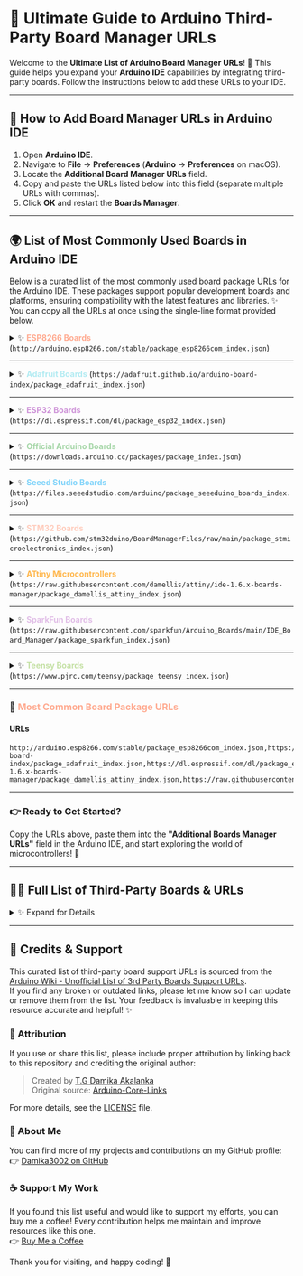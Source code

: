 # 🚀 Ultimate Guide to Arduino Third-Party Board Manager URLs

Welcome to the **Ultimate List of Arduino Board Manager URLs**! 🎉 This guide helps you expand your **Arduino IDE** capabilities by integrating third-party boards. Follow the instructions below to add these URLs to your IDE.

---

## 📌 How to Add Board Manager URLs in Arduino IDE

1. Open **Arduino IDE**.
2. Navigate to **File** → **Preferences** (**Arduino** → **Preferences** on macOS).
3. Locate the **Additional Board Manager URLs** field.
4. Copy and paste the URLs listed below into this field (separate multiple URLs with commas).
5. Click **OK** and restart the **Boards Manager**.

---
## 🌍 List of Most Commonly Used Boards in Arduino IDE

Below is a curated list of the most commonly used board package URLs for the Arduino IDE. These packages support popular development boards and platforms, ensuring compatibility with the latest features and libraries. ✨ You can copy all the URLs at once using the single-line format provided below.


<details>
<summary>✨ <b style="color: #FFAB91;">ESP8266 Boards</b> (<code>http://arduino.esp8266.com/stable/package_esp8266com_index.json</code>)</summary>

This package supports **ESP8266-based boards**, including:
- 🌟 NodeMCU (various versions)
- 🌟 Wemos D1 Mini
- 🌟 Generic ESP8266 modules
- 🌟 Other ESP8266-based boards

**Why Use It?**  
🔥 Perfect for WiFi-enabled projects like IoT devices, smart home automation, and web servers.  
[📚 Learn More](http://arduino.esp8266.com/)
</details>

---

<details>
<summary>✨ <b style="color: #B2EBF2;">Adafruit Boards</b> (<code>https://adafruit.github.io/arduino-board-index/package_adafruit_index.json</code>)</summary>

This package supports **Adafruit's range of boards**, including:
- 🌟 Adafruit Feather series (e.g., Feather M0, Feather M4)
- 🌟 Adafruit ItsyBitsy series (e.g., ItsyBitsy M0, ItsyBitsy M4)
- 🌟 Adafruit Metro series (e.g., Metro M0, Metro M4)
- 🌟 Adafruit Trinket M0
- 🌟 Adafruit QT Py

**Why Use It?**  
🔥 Ideal for compact, low-power projects with advanced features like USB and wireless connectivity.  
[📚 Learn More](https://www.adafruit.com/)
</details>

---

<details>
<summary>✨ <b style="color: #CE93D8;">ESP32 Boards</b> (<code>https://dl.espressif.com/dl/package_esp32_index.json</code>)</summary>

This package supports **ESP32-based boards**, including:
- 🌟 ESP32 DevKit series
- 🌟 TTGO boards (e.g., TTGO T-Display, TTGO LoRa)
- 🌟 Wemos Lolin32
- 🌟 Other ESP32-based boards

**Why Use It?**  
🔥 Great for high-performance IoT projects with dual-core processors, Bluetooth, and WiFi.  
[📚 Learn More](https://www.espressif.com/)
</details>

---

<details>
<summary>✨ <b style="color: #A5D6A7;">Official Arduino Boards</b> (<code>https://downloads.arduino.cc/packages/package_index.json</code>)</summary>

This package supports **official Arduino boards**, including:
- 🌟 Arduino Uno
- 🌟 Arduino Mega 2560
- 🌟 Arduino Nano
- 🌟 Arduino Leonardo
- 🌟 Arduino Due
- 🌟 Arduino MKR series (e.g., MKR WiFi 1010, MKR Zero)

**Why Use It?**  
🔥 The default package for all official Arduino boards. Essential for beginners and classic Arduino projects.  
[📚 Learn More](https://www.arduino.cc/)
</details>

---

<details>
<summary>✨ <b style="color: #81D4FA;">Seeed Studio Boards</b> (<code>https://files.seeedstudio.com/arduino/package_seeeduino_boards_index.json</code>)</summary>

This package supports **Seeed Studio's range of boards**, including:
- 🌟 Seeeduino XIAO (SAMD21-based)
- 🌟 Seeeduino V4.2 (ATmega328P)
- 🌟 Seeeduino Mega (ATmega2560)
- 🌟 Wio Terminal (SAMD51-based with LCD and wireless connectivity)

**Why Use It?**  
🔥 Perfect for compact, modular projects with Grove ecosystem compatibility.  
[📚 Learn More](https://www.seeedstudio.com/)
</details>

---

<details>
<summary>✨ <b style="color: #FFCCBC;">STM32 Boards</b> (<code>https://github.com/stm32duino/BoardManagerFiles/raw/main/package_stmicroelectronics_index.json</code>)</summary>

This package supports **STM32-based boards**, including:
- 🌟 STM32 Nucleo boards (e.g., Nucleo F103RB, Nucleo F401RE)
- 🌟 STM32 Discovery boards (e.g., STM32F3Discovery, STM32F4Discovery)
- 🌟 Generic STM32 boards (e.g., Blue Pill, Black Pill)
- 🌟 Maple Mini clones

**Why Use It?**  
🔥 Ideal for high-performance applications with ARM Cortex-M cores.  
[📚 Learn More](https://github.com/stm32duino)
</details>

---

<details>
<summary>✨ <b style="color: #FFB74D;">ATtiny Microcontrollers</b> (<code>https://raw.githubusercontent.com/damellis/attiny/ide-1.6.x-boards-manager/package_damellis_attiny_index.json</code>)</summary>

This package supports **ATtiny microcontrollers**, including:
- 🌟 ATtiny85
- 🌟 ATtiny84
- 🌟 ATtiny45
- 🌟 ATtiny44

**Why Use It?**  
🔥 Perfect for small-footprint, low-power projects like wearables and simple sensors.  
[📚 Learn More](https://github.com/damellis/attiny)
</details>

---

<details>
<summary>✨ <b style="color: #E1BEE7;">SparkFun Boards</b> (<code>https://raw.githubusercontent.com/sparkfun/Arduino_Boards/main/IDE_Board_Manager/package_sparkfun_index.json</code>)</summary>

This package supports **SparkFun's range of boards**, including:
- 🌟 SparkFun RedBoard series
- 🌟 SparkFun Pro Micro
- 🌟 SparkFun Qwiic-enabled boards

**Why Use It?**  
🔥 Great for modular projects with SparkFun's Qwiic ecosystem for plug-and-play sensors and modules.  
[📚 Learn More](https://www.sparkfun.com/)
</details>

---

<details>
<summary>✨ <b style="color: #C5E1A5;">Teensy Boards</b> (<code>https://www.pjrc.com/teensy/package_teensy_index.json</code>)</summary>

This package supports **Teensy boards**, including:
- 🌟 Teensy LC
- 🌟 Teensy 3.x series (e.g., Teensy 3.2, Teensy 3.6)
- 🌟 Teensy 4.x series (e.g., Teensy 4.0, Teensy 4.1)

**Why Use It?**  
🔥 Ideal for high-performance projects requiring USB, CAN bus, and advanced peripherals.  
[📚 Learn More](https://www.pjrc.com/teensy/)
</details>

---

### 🌟 <span style="color: #FFAB91;">Most Common Board Package URLs</span>

#### **URLs**
```
http://arduino.esp8266.com/stable/package_esp8266com_index.json,https://adafruit.github.io/arduino-board-index/package_adafruit_index.json,https://dl.espressif.com/dl/package_esp32_index.json,https://downloads.arduino.cc/packages/package_index.json,https://files.seeedstudio.com/arduino/package_seeeduino_boards_index.json,https://github.com/stm32duino/BoardManagerFiles/raw/main/package_stmicroelectronics_index.json,https://raw.githubusercontent.com/damellis/attiny/ide-1.6.x-boards-manager/package_damellis_attiny_index.json,https://raw.githubusercontent.com/sparkfun/Arduino_Boards/main/IDE_Board_Manager/package_sparkfun_index.json,https://www.pjrc.com/teensy/package_teensy_index.json
```

---

### 👉 Ready to Get Started?

Copy the URLs above, paste them into the **"Additional Boards Manager URLs"** field in the Arduino IDE, and start exploring the world of microcontrollers! 🌟

---

## 🐱‍👤 Full List of Third-Party Boards & URLs
<details>
<summary>✨ Expand for Details</summary>

Below are links to JSON files that enable support for various third-party boards. ✨ Each board is described in detail to help you understand its purpose and features.

---


### 🎨 <span style="color: #FF6F61;">Adafruit Boards</span>
<details>
<summary>✨ Expand for Details</summary>

- **URL:** [`https://adafruit.github.io/arduino-board-index/package_adafruit_index.json`](https://adafruit.github.io/arduino-board-index/package_adafruit_index.json)
- **Description:** Adafruit provides a wide range of custom boards, including **Feather M0**, **Trinket**, **Gemma**, and more. These boards are perfect for wearable electronics, IoT projects, and beginner-friendly experimentation. Includes USB MIDI support for Leonardo and Micro boards via [TeeOnArdu](https://github.com/adafruit/TeeOnArdu).
</details>

---

### 🚀 <span style="color: #6FA8DC;">Adelino</span>
<details>
<summary>✨ Expand for Details</summary>

- **URL:** [`http://adelino.cc/package_adelino_index.json`](http://adelino.cc/package_adelino_index.json)
- **Description:** Adelino is a dual-microcontroller development board based on **ATmega32U4** and **ESP8266** (using the ESP-12F WiFi module). It combines the power of Arduino Leonardo and Arduino Yún, making it ideal for advanced IoT and automation projects.
</details>

---

### 🏭 <span style="color: #B4A7D6;">ADLINK OT2IT</span>
<details>
<summary>✨ Expand for Details</summary>

- **URL:** [`https://raw.githubusercontent.com/ADLINK/OT2IT/main/package_adlink_ot2it.json`](https://raw.githubusercontent.com/ADLINK/OT2IT/main/package_adlink_ot2it.json)
- **Description:** ADLINK's **OT2IT Board** is a high-performance microcontroller designed for industrial automation, automotive, and general-purpose applications. It features a 32-bit ARM® Cortex®-M4 processor running at 120 MHz, 256 KB of SRAM, and up to 1 MB Dual Panel Flash with ECC. Connectivity options include a 10/100 Ethernet MAC and 2 CAN-FD ports.
</details>

---

### 🛩 <span style="color: #93C47D;">AirMCU</span>
<details>
<summary>✨ Expand for Details</summary>

- **URL:** 
  - Global: [`https://github.com/Air-duino/Arduino-pack-json-ci/releases/download/Nightly/package_air_index.json`](https://github.com/Air-duino/Arduino-pack-json-ci/releases/download/Nightly/package_air_index.json)
  - China: [`https://arduino.luatos.com/package_air_cn_index.json`](https://arduino.luatos.com/package_air_cn_index.json) *(For users in China to avoid network issues)*
- **Description:** AirMCU is an Arduino-compatible development platform for **AirM2M's ARM-Cortex architecture microprocessors**. It supports boards like **Air001** and **Air32F103**, which are widely used in automation and embedded systems.
</details>

---

### 🔬 <span style="color: #E06666;">Akafugu Boards</span>
<details>
<summary>✨ Expand for Details</summary>

- **URL:** [`https://raw.githubusercontent.com/akafugu/akafugu_core/master/package_akafugu_index.json`](https://raw.githubusercontent.com/akafugu/akafugu_core/master/package_akafugu_index.json)
- **Description:** Akafugu offers unique boards like the **Akafugu Breadboard Adapter** (available in 8MHz and 16MHz versions), **Akafuino L**, and the **Akafugu Nixie Clock**. These boards are designed for hobbyists and enthusiasts who love experimenting with vintage electronics and signal generation.
</details>

---

### ⚙️ <span style="color: #A4C2F4;">Alorium Technology</span>
<details>
<summary>✨ Expand for Details</summary>

- **URL:** [`https://raw.githubusercontent.com/AloriumTechnology/Arduino_Boards/master/package_aloriumtech_index.json`](https://raw.githubusercontent.com/AloriumTechnology/Arduino_Boards/master/package_aloriumtech_index.json)
- **Description:** Alorium Technology specializes in **FPGA-accelerated AVR-compatible boards** like the **XLR8**. These boards are ideal for high-performance computing tasks while maintaining compatibility with the Arduino ecosystem.
</details>

---

### 🌟 <span style="color: #F6B26B;">AmbaSat-1 Satellite</span>
<details>
<summary>✨ Expand for Details</summary>

- **URL:** [`https://ambasat.com/boards/package_ambasat-1.com_index.json`](https://ambasat.com/boards/package_ambasat-1.com_index.json)
- **Description:** AmbaSat-1 is a **Low Earth Orbit Space Satellite Development Kit**. It allows developers to create and test satellite systems on the ground before deploying them into space. Perfect for aerospace enthusiasts and researchers.
</details>

---

### 🎮 <span style="color: #6AA84F;">Arduboy</span>
<details>
<summary>✨ Expand for Details</summary>

- **URL:** [`https://arduboy.github.io/board-support/package_arduboy_index.json`](https://arduboy.github.io/board-support/package_arduboy_index.json)
- **Description:** Arduboy is a miniature game system and developer kit that combines the simplicity of Arduino with the fun of retro gaming. It’s a great platform for learning programming and game development.
</details>

---

### 📡 <span style="color: #FFD966;">Arducam Boards</span>
<details>
<summary>✨ Expand for Details</summary>

- **URL:** 
  - ESP8266 UNO: [`http://www.arducam.com/downloads/ESP8266_UNO/package_ArduCAM_index.json`](http://www.arducam.com/downloads/ESP8266_UNO/package_ArduCAM_index.json)
  - ESP32S UNO: [`http://www.arducam.com/downloads/ESP32_UNO/package_ArduCAM_ESP32S_UNO_index.json`](http://www.arducam.com/downloads/ESP32_UNO/package_ArduCAM_ESP32S_UNO_index.json)
- **Description:** Arducam offers specialized boards like the **Arducam ESP8266 UNO** and **Arducam ESP32S UNO**, which are designed for IoT and camera-based applications. These boards integrate seamlessly with Arducam’s camera modules.
</details>

---

### 🔄 <span style="color: #3D85C6;">Ariadne Bootloader</span>
<details>
<summary>✨ Expand for Details</summary>

- **URL:** [`https://per1234.github.io/Ariadne-Bootloader/package_codebendercc_ariadne-bootloader_index.json`](https://per1234.github.io/Ariadne-Bootloader/package_codebendercc_ariadne-bootloader_index.json)
- **Description:** The Ariadne Bootloader provides bootloader support for **Arduino Ethernet**, **Ethernet Shield**, and **W5100** modules. It’s a lightweight solution for enabling network connectivity on older Arduino boards.
</details>

---

### 🏗️ <span style="color: #D5A6BD;">Arrow SmartEverything Boards</span>
<details>
<summary>✨ Expand for Details</summary>

- **URL:** [`https://raw.githubusercontent.com/ioteamit/smarteverything-core/master/package_arrow_index.json`](https://raw.githubusercontent.com/ioteamit/smarteverything-core/master/package_arrow_index.json)
- **Description:** Arrow’s **SmartEverything** series includes boards like **SmartEverything Fox**, **Lion**, **Dragonfly**, and **Tiger**. These boards are designed for IoT applications and come with built-in sensors and connectivity options.
</details>

---

### 🧪 <span style="color: #E6B8AF;">ATFlash Boards</span>
<details>
<summary>✨ Expand for Details</summary>

- **URL:** [`https://mesom.de/atflash/package_atflash_index.json`](https://mesom.de/atflash/package_atflash_index.json)
- **Description:** ATFlash enables standalone programming of **ATtiny84A**, **ATtiny85**, and **ATmega328P** microcontrollers directly on a breadboard. It uses an integrated Tiny Safe Boot (TSB) bootloader or ISP programming. More information is available on the [ATFlash website](https://mesom.de/atflash/index_english.html).
</details>

---

### 🔧 <span style="color: #45818E;">ATmega & ATtiny Cores</span>
<details>
<summary>✨ Expand for Details</summary>

- **URL:** [`http://www.leonardomiliani.com/repository/package_leonardomiliani.com_index.json`](http://www.leonardomiliani.com/repository/package_leonardomiliani.com_index.json)
- **Description:** This package provides core support for **ATmega644/644P**, **ATmega1284P**, **ATmega168P/328P**, **ATtiny24/44/84**, and other ATtiny variants. It’s perfect for standalone MCU projects and includes I2C and SoftSerial libraries.
</details>

---

### 🌟 <span style="color: #F1C232;">ATmegaxxM1-C1</span>
<details>
<summary>✨ Expand for Details</summary>

- **URL:** [`https://thomasonw.github.io/ATmegaxxM1-C1/package_thomasonw_ATmegaxxM1-C1_index.json`](https://thomasonw.github.io/ATmegaxxM1-C1/package_thomasonw_ATmegaxxM1-C1_index.json)
- **Description:** This package supports **ATmega32M1** and **ATmega64M1** microcontrollers, which are commonly used in automotive and industrial applications. Future updates will include additional ATmega variants.
</details>

---

### 🔬 <span style="color: #6FA8DC;">ATtiny Boards</span>
<details>
<summary>✨ Expand for Details</summary>

- **URL:** [`https://raw.githubusercontent.com/damellis/attiny/ide-1.6.x-boards-manager/package_damellis_attiny_index.json`](https://raw.githubusercontent.com/damellis/attiny/ide-1.6.x-boards-manager/package_damellis_attiny_index.json)
- **Description:** This package provides support for **ATtiny45**, **ATtiny85**, **ATtiny44**, and **ATtiny84** microcontrollers. These tiny chips are perfect for small-scale projects where space and power consumption are critical.
</details>

---

### 🔧 <span style="color: #FFB74D;">ATtinyCore</span>
<details>
<summary>✨ Expand for Details</summary>

- **URL:** [`http://drazzy.com/package_drazzy.com_index.json`](http://drazzy.com/package_drazzy.com_index.json)
- **Description:** ATtinyCore provides support for a wide range of ATtiny microcontrollers, including **ATtiny25/45/85**, **ATtiny24/44/84**, **ATtiny261/461/861**, **ATtiny87/167**, **ATtiny48/88**, **ATtiny2313/4313**, **ATtiny441/841**, **ATtiny1634**, and **ATtiny828**. It includes optiboot support for certain models like **ATtiny841**, **ATtiny1634**, and **ATtiny828**.
</details>

---

### 🏗️ <span style="color: #AED581;">AutomationDirect.com</span>
<details>
<summary>✨ Expand for Details</summary>

- **URL:** [`https://raw.githubusercontent.com/facts-engineering/facts-engineering.github.io/master/package_productivity-P1AM-boardmanagermodule_index.json`](https://raw.githubusercontent.com/facts-engineering/facts-engineering.github.io/master/package_productivity-P1AM-boardmanagermodule_index.json)
- **Description:** The **P1AM-100** is an automation platform compatible with **Productivity1000 Series I/O modules**, **P1AM Series shields**, and **Arduino MKR format shields**. It’s designed for industrial automation applications. Learn more at [P1AM-100](https://facts-engineering.github.io/).
</details>

---

### 🌟 <span style="color: #FF8A65;">avdweb</span>
<details>
<summary>✨ Expand for Details</summary>

- **URL:** [`https://raw.githubusercontent.com/avandalen/SAM15x15/master/package_avdweb_nl_index.json`](https://raw.githubusercontent.com/avandalen/SAM15x15/master/package_avdweb_nl_index.json)
- **Description:** The **SAM 15x15** is an Arduino Zero-compatible board based on the SAMD21 microcontroller. It’s a compact and versatile development platform. More details can be found on the [avdweb website](http://www.avdweb.nl/arduino/samd21/sam-15x15.html).
</details>

---

### ⚡ <span style="color: #4DB6AC;">avr_boot</span>
<details>
<summary>✨ Expand for Details</summary>

- **URL:** [`https://zevero.github.io/avr_boot/package_zevero_avr_boot_index.json`](https://zevero.github.io/avr_boot/package_zevero_avr_boot_index.json)
- **Description:** **avr_boot** is an SD card bootloader for **ATmega processors**. It supports a wide range of microcontrollers and boards:
  - [List of supported microcontrollers](https://github.com/zevero/avr_boot/tree/gh-pages#supported-microcontrollers)
  - [List of supported boards](https://github.com/zevero/avr_boot/tree/gh-pages#supported-boards)
</details>

---

### 🌈 <span style="color: #BA68C8;">Axiometa</span>
<details>
<summary>✨ Expand for Details</summary>

- **URL:** [`https://raw.githubusercontent.com/axiometa/axiometa_boards_firmware/refs/heads/main/package_axiometa_index.json`](https://raw.githubusercontent.com/axiometa/axiometa_boards_firmware/refs/heads/main/package_axiometa_index.json)
- **Description:** Axiometa provides support for their **Core 1** and **Core WiFi** boards. These boards are designed for IoT and embedded systems development.
</details>

---

### ☁️ <span style="color: #90CAF9;">Azure IoT Hub (MXChip)</span>
<details>
<summary>✨ Expand for Details</summary>

- **URL:** [`https://raw.githubusercontent.com/VSChina/azureiotdevkit_tools/master/package_azureboard_index.json`](https://raw.githubusercontent.com/VSChina/azureiotdevkit_tools/master/package_azureboard_index.json)
- **Description:** The **AZ3166 v1.0** is part of the **Azure IoT Hub** ecosystem, developed by Microsoft. It’s a powerful IoT development kit for building cloud-connected projects. Learn more at [Azure IoT Developer Kit](https://microsoft.github.io/azure-iot-developer-kit/).
</details>

---

### 🛠️ <span style="color: #EF9A9A;">Barebones ATmega Chips (No Bootloader)</span>
<details>
<summary>✨ Expand for Details</summary>

- **URL:** [`https://raw.githubusercontent.com/carlosefr/atmega/master/package_carlosefr_atmega_index.json`](https://raw.githubusercontent.com/carlosefr/atmega/master/package_carlosefr_atmega_index.json)
- **Description:** This package supports barebones **ATmega8**, **ATmega168**, **ATmega168P**, **ATmega328**, and **ATmega328P** chips. It’s ideal for minimal setups with internal or external clocks.
</details>

---

### 🌐 <span style="color: #81C784;">Bouffalo Lab (Official)</span>
<details>
<summary>✨ Expand for Details</summary>

- **URL:** [`https://github.com/bouffalolab/arduino-bouffalo/releases/latest/download/package_bouffalolab_index.json`](https://github.com/bouffalolab/arduino-bouffalo/releases/latest/download/package_bouffalolab_index.json)
- **Description:** Bouffalo Lab provides official support for their **BL616** and **BL618** chips. Variants include:
  - **Ai Thinker Ai-Voice Ai-M61-32S & Ai-M62-32S**: [GitHub - Ai Thinker](https://github.com/Ai-Thinker-Open)
  - **Sipeed M0sDock (BL616)** & **M0pDock (BL618)**: [GitHub - Sipeed](https://github.com/orgs/sipeed/repositories)
</details>

---

### 🍞 <span style="color: #FFD54F;">Breadboard Arduino</span>
<details>
<summary>✨ Expand for Details</summary>

- **URL:** [`https://raw.githubusercontent.com/oshlab/Breadboard-Arduino/master/avr/boardsmanager/package_oshlab_breadboard_index.json`](https://raw.githubusercontent.com/oshlab/Breadboard-Arduino/master/avr/boardsmanager/package_oshlab_breadboard_index.json)
- **Description:** The **Breadboard Arduino** project allows you to program **ATmega328P** chips running at 8 MHz using the internal oscillator. Perfect for minimalist setups. Learn more at [GitHub - Breadboard-Arduino](https://github.com/oshlab/Breadboard-Arduino).
</details>

---

### 🎛️ <span style="color: #9575CD;">Cadx Board for AVR</span>
<details>
<summary>✨ Expand for Details</summary>

- **URL:** [`https://novation.ai/robotics-diy/Cadxcore.json`](https://novation.ai/robotics-diy/Cadxcore.json)
- **Description:** Cadx Board is designed for robotics and DIY projects. It supports the **NovationBrain** and **ATmega8A** microcontrollers.
</details>

---

### 🌟 <span style="color: #F06292;">Canique</span>
<details>
<summary>✨ Expand for Details</summary>

- **URL:** [`https://resources.canique.com/ide/package_canique_index.json`](https://resources.canique.com/ide/package_canique_index.json)
- **Description:** Canique provides support for the **MK1** board, a versatile development platform for IoT and automation projects. Learn more at [Canique MK1](https://www.canique.com/mk1).
</details>

---

### 🏗️ <span style="color: #4FC3F7;">chip45</span>
<details>
<summary>✨ Expand for Details</summary>

- **URL:** [`https://raw.githubusercontent.com/beegee-tokyo/Crumbuino-Chip45/main/package_crumbuino_index.json`](https://raw.githubusercontent.com/beegee-tokyo/Crumbuino-Chip45/main/package_crumbuino_index.json)
- **Description:** chip45 offers Crumbuino modules, including:
  - **Crumbuino-Nano (ATmega328P)**: [Product Page](https://www.chip45.com/arduino-nano-module.html)
  - **Crumbuino-NMega (ATmega2560)**: [Product Page](https://www.chip45.com/arduino-mega-module.html)
</details>

---

### 🧩 <span style="color: #E57373;">chipKIT</span>
<details>
<summary>✨ Expand for Details</summary>

- **URL:** [`https://github.com/chipKIT32/chipKIT-core/raw/master/package_chipkit_index.json`](https://github.com/chipKIT32/chipKIT-core/raw/master/package_chipkit_index.json)
- **Description:** chipKIT provides support for **Microchip PIC32-based boards**, including **UNO32**, **MAX32**, **uC32**, **Fubarino SD**, **Fubarino Mini**, **WF32**, **WiFire**, and more. Visit the main site at [chipKIT.net](http://chipkit.net/) or join the forums at [chipKIT Forum](http://chipkit.net/forum).
</details>

---

### 🔄 <span style="color: #64B5F6;">ClearCore</span>
<details>
<summary>✨ Expand for Details</summary>

- **URL:** [`https://www.teknic.com/files/downloads/package_clearcore_index.json`](https://www.teknic.com/files/downloads/package_clearcore_index.json)
- **Description:** **Teknic ClearCore** is a specialized motion and I/O controller that can control up to 4 axes of point-to-point motion (servos and stepper drives) with 13 points of mixed analog and digital industrial 24V I/O. It’s C++ programmable with an Arduino wrapper. Learn more at:
  - [More Info](https://www.teknic.com/products/io-motion-controller/)
  - [Documentation](https://teknic-inc.github.io/ClearCore-library/)
</details>

---

### ⚡ <span style="color: #FF80AB;">clkdiv8</span>
<details>
<summary>✨ Expand for Details</summary>

- **URL:** [`http://clkdiv8.com/download/package_clkdiv8_index.json`](http://clkdiv8.com/download/package_clkdiv8_index.json)
- **Description:** clkdiv8 provides support for the **Sparrow V4 Board**, a compact and versatile development platform. Learn more at [clkdiv8 Wiki](https://clkdiv8.com/wiki/doku.php).
</details>

---

### 🌟 <span style="color: #FFAB40;">Cosa</span>
<details>
<summary>✨ Expand for Details</summary>

- **URL:** [`https://raw.githubusercontent.com/mikaelpatel/Cosa/master/package_cosa_index.json`](https://raw.githubusercontent.com/mikaelpatel/Cosa/master/package_cosa_index.json)
- **Description:** Cosa is a highly portable and object-oriented platform for Arduino-like development. It supports a wide range of boards, including:
  - AdaFruit ATmega32U4
  - Anarduino MiniWireless
  - Arduino Diecimila
  - Arduino Duemilanove
  - Arduino Leonardo
  - Arduino Mega 1280
  - Arduino Mega 2560
  - Arduino Micro
  - Arduino Nano
  - Arduino Pro Micro
  - Arduino Pro Mini
  - Arduino Uno
  - Breadboards: ATtinyX4, ATtinyX5, ATtinyX61, ATmega328, ATmega1284
  - ITEAD Studio IBoard
  - LilyPad Arduino
  - LilyPad Arduino USB
  - Moteino
  - Moteino Mega
  - Pinoccio Scout
  - Microduino-Core
  - Microduino-Core32u4
  - Microduino-Core+
  - PJRC Teensy 2.0
  - PJRC Teensy++ 2.0
  - Wicked Device WildFire V3

</details>

---

### 🌟 <span style="color: #CE93D8;">Cytron Technologies</span>
<details>
<summary>✨ Expand for Details</summary>

- **URL:** [`https://raw.githubusercontent.com/CytronTechnologies/Cytron-Arduino-URL/master/package_cytron_index.json`](https://raw.githubusercontent.com/CytronTechnologies/Cytron-Arduino-URL/master/package_cytron_index.json)
- **Description:** Cytron Technologies provides support for their **Cuteduino** and **CT UNO** boards, which are Arduino-compatible platforms designed for educational and hobbyist projects.
</details>

---


### 🤖 <span style="color: #FFCC80;">DFRobot</span>
<details>
<summary>✨ Expand for Details</summary>

- **URL:** [`https://raw.githubusercontent.com/DFRobot/DFRobotDuinoBoard/master/package_dfrobot_index.json`](https://raw.githubusercontent.com/DFRobot/DFRobotDuinoBoard/master/package_dfrobot_index.json)
- **Description:** DFRobot offers a range of boards, including:
  - **Bluno M0 MainBoard (NUC123LD4AN0)**: Based on NUC123LD4AN0/P/PA/A.
  - **DFRduino M0 MainBoard (NUC123LD4AN0)**: Another variant of the Bluno M0.
  - **Bluno M3 MainBoard (STM32)**: A powerful STM32-based board.
</details>

---

### 🌐 <span style="color: #A5D6A7;">DFRobot IoT</span>
<details>
<summary>✨ Expand for Details</summary>

- **URL:** [`https://raw.githubusercontent.com/DFRobot/DFRobotDuinoBoard/master/package_dfrobot_iot_mainboard.json`](https://raw.githubusercontent.com/DFRobot/DFRobotDuinoBoard/master/package_dfrobot_iot_mainboard.json)
- **Description:** DFRobot provides an IoT mainboard based on the **ESP8266** chip. Ideal for IoT projects requiring WiFi connectivity.
</details>

---

### 🔥 <span style="color: #EF9A9A;">DFRobot ESP32 IoT</span>
<details>
<summary>✨ Expand for Details</summary>

- **URL:** [`https://git.oschina.net/dfrobot/FireBeetle-ESP32/raw/master/package_esp32_index.json`](https://git.oschina.net/dfrobot/FireBeetle-ESP32/raw/master/package_esp32_index.json)
- **Description:** The **FireBeetle ESP32** is a versatile IoT mainboard (SKU: DFR0478) designed for IoT applications. It supports a wide range of peripherals and is compatible with Arduino IDE.
</details>

---

### ⚡ <span style="color: #FFAB91;">DFRobot ESP32 v0.2+</span>
<details>
<summary>✨ Expand for Details</summary>

- **URL:** [`https://gist.githubusercontent.com/lion2486/15b73228438756521e33d5c13cd777b6/raw/a65719862523455e3bb820e52731b9c72b8e864a/DFRobot_index.json`](https://gist.githubusercontent.com/lion2486/15b73228438756521e33d5c13cd777b6/raw/a65719862523455e3bb820e52731b9c72b8e864a/DFRobot_index.json)
- **Description:** Updated package for **DFRobot ESP32 boards**, compatible with newer versions of the Arduino IDE.
</details>

---

### 💻 <span style="color: #B39DDB;">Digistump (Official)</span>
<details>
<summary>✨ Expand for Details</summary>

- **URL:** [`http://digistump.com/package_digistump_index.json`](http://digistump.com/package_digistump_index.json)
- **Description:** Digistump offers a variety of small, low-cost development boards, including:
  - **Digispark (16.5 MHz)**: Tiny USB-enabled ATtiny85-based board.
  - **Digispark Pro (16 MHz)**: Enhanced version of Digispark with more I/O pins.
  - **Digistump DigiX**: A powerful ARM Cortex-M3-based board.
  - **Note:** Includes driver installer for Windows users.

</details>

---

### 🔧 <span style="color: #CE93D8;">Digistump Maintained</span>
<details>
<summary>✨ Expand for Details</summary>

- **URL:** [`https://raw.githubusercontent.com/ArminJo/DigistumpArduino/master/package_digistump_index.json`](https://raw.githubusercontent.com/ArminJo/DigistumpArduino/master/package_digistump_index.json)
- **Description:** Community-maintained package for **Digispark** boards, including:
  - **Digispark (all frequencies)**: Support for multiple clock speeds.
  - **MH-ET LIVE Tiny88 (16 MHz ATTinyCore)**: Compact and efficient ATtiny88-based board.
</details>

---

### 🎓 <span style="color: #80CBC4;">Dwengo</span>
<details>
<summary>✨ Expand for Details</summary>

- **URL:** [`http://www.dwengo.org/sites/default/files/package_dwengo.org_dwenguino_index.json`](http://www.dwengo.org/sites/default/files/package_dwengo.org_dwenguino_index.json)
- **Description:** Dwengo provides the **Dwenguino**, a beginner-friendly educational board. Learn more at [Dwenguino Tutorials](http://www.dwengo.org/tutorials/dwenguino/dwenguino-board).
</details>

---

### 🛠️ <span style="color: #FFB74D;">EBot Arduino Core</span>
<details>
<summary>✨ Expand for Details</summary>

- **URL:** [`https://raw.githubusercontent.com/sanu-krishnan/ebot-arduino-core/master/package_ebots.cc_index.json`](https://raw.githubusercontent.com/sanu-krishnan/ebot-arduino-core/master/package_ebots.cc_index.json)
- **Description:** EBot Arduino Core is based on the **ATmega1284P** microcontroller. It’s designed for custom robotics and embedded systems.
</details>

---

### 🌟 <span style="color: #B2EBF2;">Electronica Elemon</span>
<details>
<summary>✨ Expand for Details</summary>

- **URL:** [`https://raw.githubusercontent.com/MauricioJancic/Elemon/master/package_Elemon_index.json`](https://raw.githubusercontent.com/MauricioJancic/Elemon/master/package_Elemon_index.json)
- **Description:** Electronica Elemon offers the **EESA-IOT 5.0 v1.0**, a robust IoT development board. More details can be found at [Elemon Website](http://www.elemon.com.ar/NovedadesDet.aspx?Id=56).
</details>

---

### 🏭 <span style="color: #FF8A80;">Elektor</span>
<details>
<summary>✨ Expand for Details</summary>

- **URLs:**
  - **Elektor Uno R4**: [`https://github.com/ElektorLabs/Arduino/releases/download/v1.0.1/package_elektor_uno_r4_1_8_x_index.json`](https://github.com/ElektorLabs/Arduino/releases/download/v1.0.1/package_elektor_uno_r4_1_8_x_index.json)
    - Based on **ATmega328PB**, this board is ideal for advanced Arduino projects. Learn more at [Elektor Uno R4 Project Page](https://www.elektormagazine.com/labs/elektorino-uno-r4-150790).
  - **Platino Universal AVR Board**: Supports 28-pin and 40-pin devices. [Project Page](https://www.elektormagazine.com/labs/platino-versatile-board-for-avr-microcontrollers-100892-150555).
  - **AVR Playground**: A dev board with many peripherals and a mikroe Click slot. [Project Page](https://www.elektormagazine.com/labs/avr-playground-129009-2).
  - **eRIC Nitro**: Features an on-board LPRS radio module. [Project Page](https://www.elektormagazine.com/labs/eric-nitro-150308).
  - **Main Package URL**: [`https://github.com/ElektorLabs/Arduino/releases/download/v1.0.1/package_elektor_index.json`](https://github.com/ElektorLabs/Arduino/releases/download/v1.0.1/package_elektor_index.json)

</details>

---

### ⚙️ <span style="color: #9FA8DA;">Engimusing</span>
<details>
<summary>✨ Expand for Details</summary>

- **URL:** [`https://engimusing.github.io/arduinoIDE/package_engimusing_modules_index.json`](https://engimusing.github.io/arduinoIDE/package_engimusing_modules_index.json)
- **Description:** Engimusing offers a variety of small boards centered around **Silicon Labs Gecko microprocessors**, including:
  - EFM32G232
  - EFM32TG110
  - EFM32TG222
  - EFM32WG840
  - EFM32ZG108
  - EFM32ZG222
  - EFM32ZGUSB
</details>

---

### 📶 <span style="color: #81D4FA;">ESP8266 Community</span>
<details>
<summary>✨ Expand for Details</summary>

- **URL:** [`https://arduino.esp8266.com/stable/package_esp8266com_index.json`](https://arduino.esp8266.com/stable/package_esp8266com_index.json)
- **Description:** Official ESP8266 community package supporting a wide range of boards, including:
  - Generic ESP8266 modules
  - Olimex MOD-WIFI-ESP8266
  - NodeMCU 0.9 (ESP-12)
  - NodeMCU 1.0 (ESP-12E)
  - Adafruit HUZZAH ESP8266 (ESP-12)
  - SparkFun Thing
  - SweetPea ESP-210
  - WeMos D1
  - WeMos D1 mini
</details>

---

### 🚀 <span style="color: #FFCCBC;">Espressif ESP32</span>
<details>
<summary>✨ Expand for Details</summary>

- **URL:** [`https://espressif.github.io/arduino-esp32/package_esp32_index.json`](https://espressif.github.io/arduino-esp32/package_esp32_index.json)
- **Description:** Espressif provides official support for **ESP32** boards, including variants like **ESP32-S2**, **ESP32-S3**, and **ESP32-C3**. Visit the [Espressif Arduino Wiki](https://docs.espressif.com/projects/arduino-esp32/en/latest/getting_started.html) for more information.
</details>

---

### 🔬 <span style="color: #C5E1A5;">Explore-M3</span>
<details>
<summary>✨ Expand for Details</summary>

- **URL:** [`https://raw.githubusercontent.com/ExploreEmbedded/Explore-M3/master/package_ExploreM3_index.json`](https://raw.githubusercontent.com/ExploreEmbedded/Explore-M3/master/package_ExploreM3_index.json)
- **Description:** Explore-M3 is an **NXP LPC1768-based** board designed for embedded systems development. Learn more at [GitHub - Explore-M3](https://github.com/ExploreEmbedded/Explore-M3/).
</details>

---

### 🌟 <span style="color: #F48FB1;">FemtoCow</span>
<details>
<summary>✨ Expand for Details</summary>

- **URL:** [`https://raw.githubusercontent.com/FemtoCow/ATTinyCore/master/Downloads/package_femtocow_attiny_index.json`](https://raw.githubusercontent.com/FemtoCow/ATTinyCore/master/Downloads/package_femtocow_attiny_index.json)
- **Description:** FemtoCow provides support for **ATtiny** microcontrollers, including:
  - ATtiny84
  - ATtiny85
  - ATtiny861
  - ATtiny167
  - ATtiny2313
  - ATtiny88
</details>

---

### 🧩 <span style="color: #BDBDBD;">FPGArduino</span>
<details>
<summary>✨ Expand for Details</summary>

- **URL:** [`http://www.nxlab.fer.hr/fpgarduino/package_f32c_core_index.json`](http://www.nxlab.fer.hr/fpgarduino/package_f32c_core_index.json)
- **Description:** FPGArduino supports FPGA-based boards, including:
  - ULX3S (Lattice ECP5 12F/25F/45F/85F)
  - FleaFPGA-Uno (Lattice MachXO2-7000HC)
  - Spartan-3 Starter Kits
  - Terasic DE0-Nano
  - Altera TB276 Board
  - Basys-3
  - Digilent ZYBO
  - Xilinx Numato Mimas V2 Spartan-6

</details>

---


### 🎯 <span style="color: #FFAB91;">ftDuino</span>
<details>
<summary>✨ Expand for Details</summary>

- **URL:** [`https://raw.githubusercontent.com/harbaum/ftduino/master/package_ftduino_index.json`](https://raw.githubusercontent.com/harbaum/ftduino/master/package_ftduino_index.json)
- **Description:** The **ftDuino** is a fischertechnik-compatible controller designed for robotics and automation projects. Learn more at [ftDuino Website](http://ftduino.de).
</details>

---

### 🌟 <span style="color: #B2EBF2;">Goldilocks 1284p</span>
<details>
<summary>✨ Expand for Details</summary>

- **URL:** [`https://raw.githubusercontent.com/feilipu/feilipu.github.io/master/package_goldilocks_index.json`](https://raw.githubusercontent.com/feilipu/feilipu.github.io/master/package_goldilocks_index.json)
- **Description:** Goldilocks offers several configurations:
  - **Goldilocks 20MHz**: High-speed ATmega1284P-based board.
  - **Goldilocks 22.1184MHz**: Optimized for serial communication.
  - **Goldilocks Analogue (24.576MHz)**: Features integrated MCP4822 DAC, headphone amp, mic amp for ADC, SPI SRAM, and EEPROM.

</details>

---

### 🔋 <span style="color: #CE93D8;">HidnSeek</span>
<details>
<summary>✨ Expand for Details</summary>

- **URL:** [`http://hidnseek.github.io/hidnseek/package_hidnseek_boot_index.json`](http://hidnseek.github.io/hidnseek/package_hidnseek_boot_index.json)
- **Description:** HidnSeek is an **ATmega328P-based IoT board** designed for low-power applications. It includes a USB battery charger, GPS, accelerometer, temperature sensor, pressure sensor, and Sigfox RF link. Visit the [HidnSeek Website](https://hidnseek.fr) for more details.
</details>

---

### 🧩 <span style="color: #A5D6A7;">In System MCU</span>
<details>
<summary>✨ Expand for Details</summary>
- **URL:** [`http://www.bamfordresearch.com/files/package_jb23_insystemmcu_index.json`](http://www.bamfordresearch.com/files/package_jb23_insystemmcu_index.json)
- **Description:** In System MCU supports **ATmega328P** configurations on breadboards or in-system setups:
  - **8-16+ MHz Crystal**
  - **8 MHz Internal**
  - Includes options for setting the CKDIV8 clock division fuse. Learn more at [GitHub - In System MCU](https://github.com/jb-23/in-system-mcu).
</details>

---

### 📡 <span style="color: #81D4FA;">In-Circuit</span>
<details>
<summary>✨ Expand for Details</summary>

- **URL:** [`http://library.radino.cc/Arduino_1_8/package_radino_radino32_index.json`](http://library.radino.cc/Arduino_1_8/package_radino_radino32_index.json)
- **Description:** In-Circuit provides support for **radino** and **radino32** boards, including:
  - radino32 DW1000
  - radino32 SX1272
  - radino32 CC1101
  - radino32 WiFi
  - radino32 nRF8001
  - radino CC1101
  - radino WiFi
  - radino nRF8001
  - radino RF69
  - radino RF233

</details>

---

### ⚡ <span style="color: #FFCCBC;">Infineon Technologies</span>
<details>
<summary>✨ Expand for Details</summary>

- **URL:** [`https://github.com/Infineon/Assets/releases/download/current/package_infineon_index.json`](https://github.com/Infineon/Assets/releases/download/current/package_infineon_index.json)
- **Description:** Infineon Technologies provides support for their **XMC-for-Arduino** boards, including:
  - **XMC 2Go**: Low-cost development kit.
  - **XMC1100 Boot Kit**: Versatile evaluation board.
  - **XMC4700 Relax Kit**: High-performance ARM Cortex-M4 development board.
  - Learn more at [GitHub - XMC-for-Arduino](https://github.com/Infineon/XMC-for-Arduino).
</details>

---

### 🌐 <span style="color: #C5E1A5;">IntoRobot</span>
<details>
<summary>✨ Expand for Details</summary>

- **URL:** [`https://github.com/IntoRobot/IntoRobotPackages-ArduinoIDE/releases/download/1.0.0/package_intorobot_index.json`](https://github.com/IntoRobot/IntoRobotPackages-ArduinoIDE/releases/download/1.0.0/package_intorobot_index.json)
- **Description:** IntoRobot supports a range of boards, including:
  - **IntoRobot-Atom (STM32F103)**: Compact STM32-based board.
  - **IntoRobot-Neutron (STM32F411)**: High-performance STM32 board.
  - **IntoRobot-Nut (ESP8266)**: WiFi-enabled ESP8266 board.
  - **IntoRobot-Fig (ESP32)**: Advanced ESP32-based board.

</details>

---

### 🛠️ <span style="color: #FFB74D;">IOTEAM</span>
<details>
<summary>✨ Expand for Details</summary>
- **URL:** [`https://raw.githubusercontent.com/ioteamit/ioteam-arduino-core/master/package_ioteam_index.json`](https://raw.githubusercontent.com/ioteamit/ioteam-arduino-core/master/package_ioteam_index.json)
- **Description:** IOTEAM provides support for the **Dustino**, a versatile IoT development board.
</details>

---

### 🖥️ <span style="color: #B39DDB;">Iteaduino Lite</span>
<details>
<summary>✨ Expand for Details</summary>
- **URL:** [`https://raw.githubusercontent.com/udif/ITEADSW_Iteaduino-Lite-HSP/master/package/package_iteaduino_lite_index.json`](https://raw.githubusercontent.com/udif/ITEADSW_Iteaduino-Lite-HSP/master/package/package_iteaduino_lite_index.json)
- **Description:** The **Iteaduino Lite** is a budget-friendly Arduino clone based on the **LGT8F88A** chip. Learn more at [Iteaduino Lite Wiki](https://www.itead.cc/wiki/Iteaduino_Lite).
</details>

---

### 🧪 <span style="color: #EF9A9A;">Kristian Sloth Lauszus</span>
<details>
<summary>✨ Expand for Details</summary>
- **URL:** [`https://raw.githubusercontent.com/Lauszus/Sanguino/master/package_lauszus_sanguino_index.json`](https://raw.githubusercontent.com/Lauszus/Sanguino/master/package_lauszus_sanguino_index.json)
- **Description:** This package supports the **Sanguino**, an Arduino-compatible board designed for ATmega644P and ATmega1284P microcontrollers.
</details>

---

### 📱 <span style="color: #9FA8DA;">Hologram Dash/DashPro (Official)</span>
<details>
<summary>✨ Expand for Details</summary>
- **URL:** [`http://downloads.hologram.io/arduino/package_konekt_index.json`](http://downloads.hologram.io/arduino/package_konekt_index.json)
- **Description:** Hologram Dash/DashPro are **Cortex M4-based global cellular dev kits** with support for USB and over-the-air programming. Formerly known as "Konekt." Learn more at:
  - [GitHub - Hologram Dash](https://github.com/HologramEducation/hologram-dash-arduino-integration)
  - [Tutorial](https://www.hologram.io/guides/dash-programming-and-firmware)
</details>

---

### 🌟 <span style="color: #F48FB1;">Laika</span>
<details>
<summary>✨ Expand for Details</summary>
- **URL:** [`https://raw.githubusercontent.com/eightdog/laika_arduino/master/IDE_Board_Manager/package_project_laika.com_index.json`](https://raw.githubusercontent.com/eightdog/laika_arduino/master/IDE_Board_Manager/package_project_laika.com_index.json)
- **Description:** The **Laika Explorer** is an ATmega88PA-based board designed for educational purposes.
</details>

---

### 🧩 <span style="color: #BDBDBD;">Lattuino</span>
<details>
<summary>✨ Expand for Details</summary>
- **URL:** [`http://fpgalibre.sf.net/Lattuino/package_lattuino_index.json`](http://fpgalibre.sf.net/Lattuino/package_lattuino_index.json)
- **Description:** Lattuino is an Arduino implementation using an **iCE40 FPGA**. It’s compatible with Arduino UNO but has less memory. Learn more at:
  - [Lattuino Web Page](http://fpgalibre.sourceforge.net/Lattuino_en/index.html)
  - [FPGA Board Used](http://fpgalibre.sourceforge.net/Kefir_en/index.html)
  - [Lattuino IP and API](https://github.com/INTI-CMNB/Lattuino_IP_Core)
  </details>

---

### 📶 <span style="color: #80CBC4;">LinkIt ONE (Seeed Studio)</span>
<details>
<summary>✨ Expand for Details</summary>
- **URL:** [`http://download.labs.mediatek.com/package_mtk_linkit_index.json`](http://download.labs.mediatek.com/package_mtk_linkit_index.json)
- **Description:** The **LinkIt ONE** is a MediaTek-powered development board designed for IoT projects. Learn more at [MediaTek Labs](http://labs.mediatek.com).
</details>

---

### 🌐 <span style="color: #FF8A80;">LinkIt Smart 7688 Duo (Seeed Studio)</span>
<details>
<summary>✨ Expand for Details</summary>
- **URL:** [`http://download.labs.mediatek.com/package_mtk_linkit_smart_7688_index.json`](http://download.labs.mediatek.com/package_mtk_linkit_smart_7688_index.json)
- **Description:** The **LinkIt Smart 7688 Duo** combines an **ATmega32U4** microcontroller with a MIPS-based MPU, making it ideal for advanced IoT projects.
</details>

---

### 🌟 <span style="color: #B2EBF2;">LinkIt 7697</span>
<details>
<summary>✨ Expand for Details</summary>
- **URL:** [`http://download.labs.mediatek.com/package_mtk_linkit_7697_index.json`](http://download.labs.mediatek.com/package_mtk_linkit_7697_index.json)
- **Description:** The **LinkIt 7697** is a powerful IoT development board featuring WiFi and Bluetooth connectivity.
</details>

---

### 🔬 <span style="color: #FFCC80;">LGT8F328P</span>
<details>
<summary>✨ Expand for Details</summary>
- **URL:** [`https://raw.githubusercontent.com/dbuezas/lgt8fx/master/package_lgt8fx_index.json`](https://raw.githubusercontent.com/dbuezas/lgt8fx/master/package_lgt8fx_index.json)
- **Description:** The **LGT8F328P** is a clone of the ATmega328, developed by Logic Green Technologies.
</details>

---

### 🎛️ <span style="color: #AED581;">M5Stack</span>
<details>
<summary>✨ Expand for Details</summary>

- **URL:** [`https://m5stack.oss-cn-shenzhen.aliyuncs.com/resource/arduino/package_m5stack_index.json`](https://m5stack.oss-cn-shenzhen.aliyuncs.com/resource/arduino/package_m5stack_index.json)
- **Description:** M5Stack provides support for a range of ESP32-based boards, including:
  - **M5StickC (ESP32)**: Compact and portable.
  - **M5StickC PLUS (ESP32-PICO-D4)**: Enhanced version of M5StickC.
  - **M5Core2 (ESP32)**: High-performance core module.
  - **Core2 for AWS (ESP32)**: Designed for AWS IoT integration.
  - **TOUGH (ESP32)**: Rugged and durable for industrial applications.

</details>

---

### 🚗 <span style="color: #FFAB91;">Macchina</span>
<details>
<summary>✨ Expand for Details</summary>
- **URL:** [`https://macchina.cc/package_macchina_index.json`](https://macchina.cc/package_macchina_index.json)
- **Description:** Macchina provides support for the **Macchina M2**, a versatile automotive development platform. Learn more at [Macchina Website](https://www.macchina.cc/).
</details>

---

### 🌍 <span style="color: #81D4FA;">Move-Xduino by Move-X</span>
<details>
<summary>✨ Expand for Details</summary>

- **URL:** [`https://github.com/Move-X/Move-Xduino/raw/main/package_move-x_index.json`](https://github.com/Move-X/Move-Xduino/raw/main/package_move-x_index.json)
- **Description:** Move-Xduino supports the following **MAMWLE-based boards**:
  - **MAMWLE-XX**: Modular IoT module.
  - **Cicerone Board**: Development board for MAMWLE modules.
  - Learn more at [Move-X Website](https://www.move-x.it/).

</details>

---

### 🧰 <span style="color: #CE93D8;">MassDuino</span>
<details>
<summary>✨ Expand for Details</summary>
- **URL:** [`https://raw.githubusercontent.com/dimag0g/massduino_boards/master/package_massduino_index.json`](https://raw.githubusercontent.com/dimag0g/massduino_boards/master/package_massduino_index.json)
- **Description:** MassDuino offers a variety of ATmega328P-based boards, including:
  - **MassDuino UNO Pro (MD3248P-LQFP48)**
  - **MassDuino UNO (MD3208P-LQFP32)**
  - **MassDuino UNO LC (MD328D-LQFP32)**
  - **MassDuino UNO R4 (MD88D-SSOP20)**
  </details>

---

### 💡 <span style="color: #A5D6A7;">MattairTech LLC</span>
<details>
<summary>✨ Expand for Details</summary>

- **URL:** [`https://www.mattairtech.com/software/arduino/package_MattairTech_index.json`](https://www.mattairtech.com/software/arduino/package_MattairTech_index.json)
- **Description:** MattairTech provides support for a range of boards, including:
  - **MT-D21E (ATSAMD21ExxA)**: SAMD21-based board.
  - **MT-D11 (ATSAMD11D14AM)**: Compact SAMD11-based board.
  - **MT-DB-U1 (AT90USB162)**: USB-enabled AT90USB162 board.
  - **MT-DB-U2 (ATmega32U2)**: USB-enabled ATmega32U2 board.
  - **MT-DB-U4 (ATmega32U4)**: USB-enabled ATmega32U4 board.
  - **MT-DB-U6 (AT90USB646/AT90USB1286)**: High-performance USB-enabled boards.

</details>

---


### 🌟 <span style="color: #FFAB91;">Maxim Integrated</span>
<details>
<summary>✨ Expand for Details</summary>

- **URL:** [`https://raw.githubusercontent.com/MaximIntegratedMicros/arduino-collateral/master/package_maxim_index.json`](https://raw.githubusercontent.com/MaximIntegratedMicros/arduino-collateral/master/package_maxim_index.json)
- **Description:** Maxim Integrated provides support for their ARM Cortex-M4-based microcontroller boards, including:
  - **MAX32620FTHR**: High-performance development board.
  - **MAX32625MBED**: Compact and versatile mbed-enabled board.
  - **MAX32630FTHR**: Enhanced version of MAX32620FTHR.
  - Learn more at [GitHub Project](https://github.com/MaximIntegratedMicros/arduino-max326xx).

</details>

---

### 🧩 <span style="color: #B2EBF2;">MegaCore</span>
<details>
<summary>✨ Expand for Details</summary>

- **URL:** [`https://mcudude.github.io/MegaCore/package_MCUdude_MegaCore_index.json`](https://mcudude.github.io/MegaCore/package_MCUdude_MegaCore_index.json)
- **Description:** MegaCore supports a wide range of ATmega microcontrollers, including:
  - ATmega2561/V
  - ATmega2560/V
  - ATmega1281/V
  - ATmega1280/V
  - ATmega128/L/A
  - ATmega64/L/A
</details>

---

### 🔬 <span style="color: #CE93D8;">MicroCore</span>
<details>
<summary>✨ Expand for Details</summary>

- **URL:** [`https://mcudude.github.io/MicroCore/package_MCUdude_MicroCore_index.json`](https://mcudude.github.io/MicroCore/package_MCUdude_MicroCore_index.json)
- **Description:** MicroCore provides support for the **ATtiny13**, a compact and low-power microcontroller.

</details>

---

### 🛠️ <span style="color: #A5D6A7;">MightyCore</span>
<details>
<summary>✨ Expand for Details</summary>

- **URL:** [`https://mcudude.github.io/MightyCore/package_MCUdude_MightyCore_index.json`](https://mcudude.github.io/MightyCore/package_MCUdude_MightyCore_index.json)
- **Description:** MightyCore supports a variety of ATmega microcontrollers, including:
  - ATmega1284/P
  - ATmega644/P/PA/A
  - ATmega324P/PA/A
  - ATmega164P/PA/A
  - ATmega32
  - ATmega16
  - ATmega8535

</details>

---

### 🎛️ <span style="color: #81D4FA;">MiniCore</span>
<details>
<summary>✨ Expand for Details</summary>

- **URL:** [`https://mcudude.github.io/MiniCore/package_MCUdude_MiniCore_index.json`](https://mcudude.github.io/MiniCore/package_MCUdude_MiniCore_index.json)
- **Description:** MiniCore provides support for a range of ATmega microcontrollers, including:
  - ATmega328/P/PA/A
  - ATmega168/P/PA/A
  - ATmega88/P/PA/A
  - ATmega48/P/PA/A
  - ATmega8

</details>

---

### 📡 <span style="color: #FFCCBC;">Moteino (Official)</span>
<details>
<summary>✨ Expand for Details</summary>

- **URL:** [`https://lowpowerlab.github.io/MoteinoCore/package_LowPowerLab_index.json`](https://lowpowerlab.github.io/MoteinoCore/package_LowPowerLab_index.json)
- **Description:** Moteino offers low-power Arduino-compatible boards, including:
  - **Moteino (16 MHz)**: Compact and energy-efficient.
  - **MoteinoMEGA (16 MHz)**: Enhanced version with more memory.
  - Learn more at [All about Moteino](http://lowpowerlab.com/moteino).

</details>

---

### 🌍 <span style="color: #C5E1A5;">Move38</span>
<details>
<summary>✨ Expand for Details</summary>

- **URL:** [`https://boardsmanager.com/package_move38.com-blinks_index.json`](https://boardsmanager.com/package_move38.com-blinks_index.json)
- **Description:** Move38 provides support for the **blink**, a modular electronics platform designed for creative projects. Learn more at [Move38 Developer Page](https://move38.com/pages/developer).

</details>

---

### 🧭 <span style="color: #FFB74D;">Navspark</span>
<details>
<summary>✨ Expand for Details</summary>

- **URL:** [`http://navspark.mybigcommerce.com/content/package_navspark_index.json`](http://navspark.mybigcommerce.com/content/package_navspark_index.json)
- **Description:** Navspark offers GPS/GLONASS-enabled Arduino-compatible boards, including:
  - **Navspark-GL**: Features GPS and GLONASS.
  - **Navspark**: GPS-only development board.

</details>

---

### 🚀 <span style="color: #EF9A9A;">NeKuNeKo</span>
<details>
<summary>✨ Expand for Details</summary>

- **URL:** [`https://nekuneko.github.io/arduino-board-index/package_nekuneko_index.json`](https://nekuneko.github.io/arduino-board-index/package_nekuneko_index.json)
- **Description:** NeKuNeKo provides support for advanced SAMD-based boards, including:
  - **SoK Zero Dawn (SAMD21J18A)**: ARM Cortex-M0+ based board.
  - **SoK M4 Advance (SAMD51J20A)**: ARM Cortex-M4 based board.

</details>

---

### 🔌 <span style="color: #9FA8DA;">NicoHood HoodLoader2</span>
<details>
<summary>✨ Expand for Details</summary>

- **URL:** [`https://raw.githubusercontent.com/NicoHood/HoodLoader2/master/package_NicoHood_HoodLoader2_index.json`](https://raw.githubusercontent.com/NicoHood/HoodLoader2/master/package_NicoHood_HoodLoader2_index.json)
- **Description:** HoodLoader2 provides support for USB-enabled ATmega microcontrollers, including:
  - ATmega16U2
  - ATmega32U2
  - ATmega8U2
  - AT90USB162
  - Original ATmega16U2 DFU Firmware
  - Arduino Uno HID-Bridge
  - Arduino Mega 2560 HID-Bridge

</details>

---

### 📶 <span style="color: #80CBC4;">Nordic Semiconductor nRF5 Based Boards</span>
<details>
<summary>✨ Expand for Details</summary>

- **URL:** [`https://sandeepmistry.github.io/arduino-nRF5/package_nRF5_boards_index.json`](https://sandeepmistry.github.io/arduino-nRF5/package_nRF5_boards_index.json)
- **Description:** Nordic Semiconductor provides support for nRF5-based boards, including:
  - **nRF52 DK**: Development kit for nRF52 series.
  - **BBC micro:bit**: Popular educational board.
  - **RedBear Blend 2**: Compact BLE-enabled board.
  - **RedBear Nano 2**: Tiny BLE-enabled board.
  - **nRF51 DK**: Development kit for nRF51 series.
  - Learn more at [GitHub Project](https://github.com/sandeepmistry/arduino-nRF5).

</details>

---

### 🌱 <span style="color: #BDBDBD;">Northern Widget</span>
<details>
<summary>✨ Expand for Details</summary>

- **URL:** [`https://raw.githubusercontent.com/NorthernWidget/Arduino_Boards/master/package_NorthernWidget_index.json`](https://raw.githubusercontent.com/NorthernWidget/Arduino_Boards/master/package_NorthernWidget_index.json)
- **Description:** Northern Widget provides support for environmental logging boards, including:
  - **ALog BottleLogger (legacy)**: Early version of the ALog series.
  - **ALog BottleLogger v2**: Updated version with enhanced features.
  - **ATMega644p 8MHz**: Low-power ATmega644p-based board.
  - **ATMega1284p 8MHz**: High-performance ATmega1284p-based board.

</details>

---


### 🧩 <span style="color: #FFAB91;">OLIMEX</span>
<details>
<summary>✨ Expand for Details</summary>

#### **OLIMEX (AVR BOARDS)**
- **URL:** [`https://raw.githubusercontent.com/OLIMEX/Arduino_configurations/master/AVR/package_olimex_avr_index.json`](https://raw.githubusercontent.com/OLIMEX/Arduino_configurations/master/AVR/package_olimex_avr_index.json)
- **Description:** Examples and libraries for OLIMEX AVR Arduino-like boards, including:
  - OLIMEXINO-328
  - OLIMEXINO-32U4
  - OLIMEXINO-NANO
  - Digispark-like boards (OLIMEXINO-85, OLIMEXINO-85S, etc.)
  - Various shields and UEXT extension boards (MOD-LCD1x9, SHIELD-LCD16x2, MOD-IO2, etc.)

#### **OLIMEX (PIC BOARDS)**
- **URL:** [`https://raw.githubusercontent.com/OLIMEX/Arduino_configurations/master/PIC/package_olimex_pic_index.json`](https://raw.githubusercontent.com/OLIMEX/Arduino_configurations/master/PIC/package_olimex_pic_index.json)
- **Description:** Examples for PIC-based boards, including:
  - PIC32-PINGUINO
  - PIC32-PINGUINO-OTG
  - Libraries for UEXT extension boards (MOD-GPS)
  - **Note:** Requires chipKIT's package for tools. Add their JSON file: [chipKIT-core](https://github.com/chipKIT32/chipKIT-core/raw/master/package_chipkit_index.json).

#### **OLIMEX (STM BOARDS)**
- **URL:** [`https://raw.githubusercontent.com/OLIMEX/Arduino_configurations/master/STM/package_olimex_stm_index.json`](https://raw.githubusercontent.com/OLIMEX/Arduino_configurations/master/STM/package_olimex_stm_index.json)
- **Description:** Examples for STM32-based boards, including:
  - OLIMEX STM32-E407

</details>

---

### 🎛️ <span style="color: #B2EBF2;">PJRC</span>
<details>
<summary>✨ Expand for Details</summary>

- **URL:** [`https://www.pjrc.com/teensy/package_teensy_index.json`](https://www.pjrc.com/teensy/package_teensy_index.json)
- **Description:** PJRC provides support for **Teensy LC/2/3/4** boards, including:
  - Teensy LC
  - Teensy 2.0
  - Teensy 2.0++
  - Teensy 3.X
  - Teensy 4.X
  - Learn more at [PJRC Website](https://www.pjrc.com/).

</details>

---

### 🧰 <span style="color: #CE93D8;">OMC</span>
<details>
<summary>✨ Expand for Details</summary>

- **URL:** [`https://raw.githubusercontent.com/ThamesValleyReprapUserGroup/Beta-TVRRUG-Mendel90/master/Added-Documents/OMC/package_omc_index.json`](https://raw.githubusercontent.com/ThamesValleyReprapUserGroup/Beta-TVRRUG-Mendel90/master/Added-Documents/OMC/package_omc_index.json)
- **Description:** OMC (**Open Motion Controller**) provides support for motion control applications. Learn more at [TVRRUG Website](http://www.tvrrug.org.uk/).

</details>

---

### 🤖 <span style="color: #A5D6A7;">ROBOTIS</span>
<details>
<summary>✨ Expand for Details</summary>

- **URL:** [`https://raw.githubusercontent.com/ROBOTIS-GIT/OpenCR/master/arduino/opencr_release/package_opencr_index.json`](https://raw.githubusercontent.com/ROBOTIS-GIT/OpenCR/master/arduino/opencr_release/package_opencr_index.json)
- **Description:** ROBOTIS provides support for the **OpenCR** board, designed for robotics and automation projects.

</details>

---

### 🚜 <span style="color: #81D4FA;">Open Panzer</span>
<details>
<summary>✨ Expand for Details</summary>

- **URL:** [`https://openpanzerproject.github.io/OpenPanzerBoards/package_openpanzer_index.json`](https://openpanzerproject.github.io/OpenPanzerBoards/package_openpanzer_index.json)
- **Description:** Open Panzer provides support for the **TCB (Tank Control Board)** with an ATmega2560 processor. Learn more at [Open Panzer GitHub](https://github.com/OpenPanzerProject/TCB).

</details>

---

### 🌍 <span style="color: #FFCCBC;">OpenTracker</span>
<details>
<summary>✨ Expand for Details</summary>

- **URL:** [`https://raw.githubusercontent.com/geolink/opentracker-arduino-board/master/package_opentracker_index.json`](https://raw.githubusercontent.com/geolink/opentracker-arduino-board/master/package_opentracker_index.json)
- **Description:** GeoLink provides support for the **OpenTracker**, a versatile tracking device. Learn more at [GeoLink OpenTracker](https://geolink.io/opentracker.php).

</details>

---

### 📡 <span style="color: #FFB74D;">panStamp</span>
<details>
<summary>✨ Expand for Details</summary>

- **URL:** [`http://panstamp.org/arduino/package_panstamp_index.json`](http://panstamp.org/arduino/package_panstamp_index.json)
- **Description:** panStamp provides support for:
  - **panStamp AVR**: Based on ATmega328P.
  - **panStamp NRG**: Combines TI MSP430 core with CC1101 RF module.
  - Learn more at [panStamp Wiki](https://github.com/panStamp/panstamp/wiki).

</details>

---

### 🧪 <span style="color: #EF9A9A;">Pololu</span>
<details>
<summary>✨ Expand for Details</summary>

- **URL:** [`https://files.pololu.com/arduino/package_pololu_index.json`](https://files.pololu.com/arduino/package_pololu_index.json)
- **Description:** Pololu provides support for their **A-Star Programmable Controllers**. Learn more at [Pololu A-Star](https://www.pololu.com/category/149/a-star-programmable-controllers).

</details>

---

### 🎨 <span style="color: #9FA8DA;">Quirkbot</span>
<details>
<summary>✨ Expand for Details</summary>

- **URL:** [`https://raw.githubusercontent.com/Quirkbot/QuirkbotArduinoHardware/master/package_quirkbot.com_index.json`](https://raw.githubusercontent.com/Quirkbot/QuirkbotArduinoHardware/master/package_quirkbot.com_index.json)
- **Description:** Quirkbot provides support for their **Quirkbot** platform, designed for creative and educational projects. Learn more at [Quirkbot Website](http://quirkbot.com).

</details>

---

### 🌟 <span style="color: #C5E1A5;">RAKWireless</span>
<details>
<summary>✨ Expand for Details</summary>

- **URL:** [`https://raw.githubusercontent.com/RAKwireless/RAKwireless-Arduino-BSP-Index/main/package_rakwireless_index.json`](https://raw.githubusercontent.com/RAKwireless/RAKwireless-Arduino-BSP-Index/main/package_rakwireless_index.json)
- **Description:** RAKWireless provides support for their IoT boards. Learn more at [RAKWireless Website](https://www.rakwireless.com).

</details>

---

### 🍓 <span style="color: #80CBC4;">Raspberry Pi RP2040 Boards</span>
<details>
<summary>✨ Expand for Details</summary>

- **URL:** [`https://github.com/earlephilhower/arduino-pico/releases/download/global/package_rp2040_index.json`](https://github.com/earlephilhower/arduino-pico/releases/download/global/package_rp2040_index.json)
- **Description:** Support for all major RP2040-based boards, including Raspberry Pi Pico.

</details>

---

### 🔥 <span style="color: #BDBDBD;">RedBear</span>
<details>
<summary>✨ Expand for Details</summary>

- **URL:** [`https://redbearlab.github.io/arduino/package_redbear_index.json`](https://redbearlab.github.io/arduino/package_redbear_index.json)
- **Description:** RedBear provides support for the **RedBear Duo**, a Cortex-M3-based board with WiFi and BLE capabilities.

</details>

---

### 🌐 <span style="color: #FF8A80;">RedBearLab</span>
<details>
<summary>✨ Expand for Details</summary>

- **URL:** [`https://redbearlab.github.io/arduino/package_redbearlab_index.json`](https://redbearlab.github.io/arduino/package_redbearlab_index.json)
- **Description:** RedBearLab provides support for AVR+BLE boards, including:
  - Blend
  - Blend Micro
  - Featuring ATmega32U4 + nRF8001.

</details>

---

### ⚡ <span style="color: #B2EBF2;">Renesas/NEC</span>
<details>
<summary>✨ Expand for Details</summary>

- **URLs:**
  - RL78/G24: [`https://raw.githubusercontent.com/renesas/Arduino/master/hardware/package_renesas_rl78g24_fpb_index.json`](https://raw.githubusercontent.com/renesas/Arduino/master/hardware/package_renesas_rl78g24_fpb_index.json)
  - RL78/G23-64p: [`https://raw.githubusercontent.com/renesas/Arduino/master/hardware/package_renesas_rl78g23_fpb_p64_index.json`](https://raw.githubusercontent.com/renesas/Arduino/master/hardware/package_renesas_rl78g23_fpb_p64_index.json)
  - RL78/G22: [`https://raw.githubusercontent.com/renesas/Arduino/master/hardware/package_renesas_rl78g22_fpb_index.json`](https://raw.githubusercontent.com/renesas/Arduino/master/hardware/package_renesas_rl78g22_fpb_index.json)
  - RL78/G16: [`https://raw.githubusercontent.com/renesas/Arduino/master/hardware/package_renesas_rl78g16_fpb_index.json`](https://raw.githubusercontent.com/renesas/Arduino/master/hardware/package_renesas_rl78g16_fpb_index.json)
  - RL78/G15: [`https://raw.githubusercontent.com/renesas/Arduino/master/hardware/package_index_rl78g15_fpb_p20_bundled.json`](https://raw.githubusercontent.com/renesas/Arduino/master/hardware/package_index_rl78g15_fpb_p20_bundled.json)
- **Description:** Renesas provides support for their RL78 series microcontrollers. Learn more at [Renesas Arduino Wiki](https://github.com/renesas/Arduino/wiki).

</details>

---


### 🧪 <span style="color: #FFAB91;">STM8</span>
<details>
<summary>✨ Expand for Details</summary>

- **URL:** [`https://github.com/tenbaht/sduino/raw/master/package_sduino_stm8_index.json`](https://github.com/tenbaht/sduino/raw/master/package_sduino_stm8_index.json)
- **Description:** STM8 provides an Arduino-like programming API compatible with the Arduino IDE or Makefile-controlled builds. It uses SDCC and is written in plain C instead of C++. Supported boards include:
  - STM8F103 breakout board
  - ESP14 WiFi board
  - STM8S105Discovery board

</details>

---

### ⚡ <span style="color: #B2EBF2;">STM32F1xx/STM32F4xx/STM32F3xx Series</span>
<details>
<summary>✨ Expand for Details</summary>

- **URL:** [`http://dan.drown.org/stm32duino/package_STM32duino_index.json`](http://dan.drown.org/stm32duino/package_STM32duino_index.json)
- **Description:** Support for a wide range of STM32 boards, including:
  - STM32 Discovery F407
  - STM32Stamp F405
  - Netduino2 F405
  - STM32F3Discovery
  - Maple Mini
  - Microduino Core STM32 to FLASH
  - STM Nucleo F103RB (STLink)
  - Generic STM32F103C/T/R/V/Z series
  - Generic GD32F103C series

</details>

---

### 🎙️ <span style="color: #CE93D8;">Talk²</span>
<details>
<summary>✨ Expand for Details</summary>

- **URL:** [`http://talk2arduino.wisen.com.au/master/package_talk2.wisen.com_index.json`](http://talk2arduino.wisen.com.au/master/package_talk2.wisen.com_index.json)
- **Description:** Talk² provides support for the **Whisper Node**, an ultra-low-power Arduino-compatible board with RFM69 wireless communication. Runs on a single AA battery. Learn more at [Talk² Whisper Node](https://talk2.wisen.com.au/product-talk2-whisper-node-avr/).

</details>

---

### 🔥 <span style="color: #A5D6A7;">Texas Instruments MSP432 Red Launchpad Boards</span>
<details>
<summary>✨ Expand for Details</summary>

- **URL:** [`https://github.com/ndroid/msp432-core/raw/main/package_msp432_index.json`](https://github.com/ndroid/msp432-core/raw/main/package_msp432_index.json)
- **Description:** Texas Instruments provides support for their MSP432 Red Launchpad boards, including:
  - MSP432P401R Red Launchpad
  - MSP432P4111 Red Launchpad
  - Adapted from Energia cores with extended features and libraries.
  - Learn more at [GitHub Project](https://github.com/ndroid/msp432-core).

</details>

---

### 🌟 <span style="color: #81D4FA;">Texas Instruments MSP430, MSP432, TivaC (Alternative)</span>
<details>
<summary>✨ Expand for Details</summary>

- **URL:** [`https://raw.githubusercontent.com/Andy4495/TI_Platform_Cores_For_Arduino/main/json/package_energia_optimized_index.json`](https://raw.githubusercontent.com/Andy4495/TI_Platform_Cores_For_Arduino/main/json/package_energia_optimized_index.json)
- **Description:** Alternative core for Texas Instruments MSP430, MSP432, and TivaC platforms. Learn more at:
  - [GitHub Repository](https://github.com/Andy4495/TI_Platform_Cores_For_Arduino)
  - [Additional Info](https://github.com/ndroid/msp432-core/)

</details>

---

### 🚜 <span style="color: #FFCCBC;">TKJ Electronics</span>
<details>
<summary>✨ Expand for Details</summary>

- **URL:** [`https://raw.githubusercontent.com/TKJElectronics/Balanduino/master/package_tkj_balanduino_index.json`](https://raw.githubusercontent.com/TKJElectronics/Balanduino/master/package_tkj_balanduino_index.json)
- **Description:** TKJ Electronics provides support for the **Balanduino**, a versatile robotics platform.

</details>

---

### 📡 <span style="color: #FFB74D;">TL7788 Kit</span>
<details>
<summary>✨ Expand for Details</summary>

- **URL:** [`https://rawgit.com/hunianhang/nufront_arduino_json/master/package_tl7788_index.json`](https://rawgit.com/hunianhang/nufront_arduino_json/master/package_tl7788_index.json)
- **Description:** Support for the **TL7788 Kit v1.0.3**, a development board for IoT applications.

</details>

---

### 🌐 <span style="color: #EF9A9A;">Tuya Open</span>
<details>
<summary>✨ Expand for Details</summary>

- **URL:** [`https://github.com/tuya/arduino-tuyaopen/releases/download/global/package_tuya_open_index.json`](https://github.com/tuya/arduino-tuyaopen/releases/download/global/package_tuya_open_index.json)
- **Description:** Tuya Open provides support for IoT development boards, including:
  - T2
  - T3
  - Learn more at [Tuya Website](https://www.tuya.com).

</details>

---

### 💻 <span style="color: #9FA8DA;">UDOO</span>
<details>
<summary>✨ Expand for Details</summary>

- **URL:** [`https://udooboard.github.io/arduino-board-package/package_udoo_index.json`](https://udooboard.github.io/arduino-board-package/package_udoo_index.json)
- **Description:** UDOO provides support for their powerful development boards, including:
  - UDOO Quad/Dual
  - UDOO Neo
  - Learn more at [UDOO Website](https://www.udoo.org).

</details>

---

### 🖥️ <span style="color: #C5E1A5;">Windows 10 IoT Core</span>
<details>
<summary>✨ Expand for Details</summary>

- **URL:** [`https://github.com/ms-iot/iot-utilities/raw/master/IotCoreAppDeployment/ArduinoIde/package_iotcore_ide-1.6.6_index.json`](https://github.com/ms-iot/iot-utilities/raw/master/IotCoreAppDeployment/ArduinoIde/package_iotcore_ide-1.6.6_index.json)
- **Description:** Windows 10 IoT Core provides support for:
  - Raspberry Pi 2 & 3
  - Minnowboard MAX
  - Learn more at [Windows on Devices](http://www.windowsondevices.com/).

</details>

---

### 🧩 <span style="color: #80CBC4;">wirino</span>
<details>
<summary>✨ Expand for Details</summary>

- **URL:** [`https://per1234.github.io/wirino/package_per1234_wirino_index.json`](https://per1234.github.io/wirino/package_per1234_wirino_index.json)
- **Description:** wirino provides support for Wiring-based boards, including:
  - Wiring S
  - Wiring S with Play Shield
  - Wiring V1.0
  - Wiring Mini V1.0
  - Wiring V1.1 ATmega1281
  - Wiring V1.1 ATmega2561
  - Dependencies:
    - MightyCore: [Link](https://mcudude.github.io/MightyCore/package_MCUdude_MightyCore_index.json)
    - MegaCore: [Link](https://mcudude.github.io/MegaCore/package_MCUdude_MegaCore_index.json)

</details>

---


### ⚡ <span style="color: #FFAB91;">XMegaForArduino Project</span>
<details>
<summary>✨ Expand for Details</summary>

- **URL:** [`https://github.com/XMegaForArduino/IDE/raw/master/package_XMegaForArduino_index.json`](https://github.com/XMegaForArduino/IDE/raw/master/package_XMegaForArduino_index.json)
- **Description:** The **XMegaForArduino** project provides support for several XMEGA processors, including:
  - Basic `pins_arduino.h` files for standard layouts.
  - Dedicated pins for hardware serial flow control.
  - Low-current 'wait' state for delay and interrupts.
  - Bootloaders for Arduino and Wiring protocols.
  - USB support under development (e.g., ATxmega128A1U).
  - New libraries for SPI, SD, and 2-wire communication.
  - Compiler patches and tools for modifying earlier IDE versions.
  - Leverages XMEGA's internal 32 MHz clock (no external crystal required).
  - Advanced interrupt handling and pin settings (pull-up, pull-down, etc.).
  - **Note:** The project is in beta but fully functional for practical uses. Learn more at [GitHub Project](http://github.com/XMegaForArduino).

</details>

---

### 🌟 <span style="color: #B2EBF2;">HelTec CubeCell</span>
<details>
<summary>✨ Expand for Details</summary>

- **URL:** [`https://github.com/HelTecAutomation/CubeCell-Arduino/releases/latest/download/package_CubeCell_index.json`](https://github.com/HelTecAutomation/CubeCell-Arduino/releases/latest/download/package_CubeCell_index.json)
- **Description:** HelTec CubeCell is an ultra-low-power Arduino-compatible platform based on the ASR650x chip, combining PSoC4000 and SX1262. Features include:
  - **Deep Sleep Mode**: Achieves 3.5 µA with RTC running.
  - **LoRa Signal Output**: Power range of 0–22 dBm.
  - **Encryption Algorithm**: Protects firmware against cloning.
  - **Solar Panel Support**: Ideal for energy-harvesting applications.
  - **LoRaWAN Protocol Support**: Includes AT command support.
  - Learn more at [GitHub Project](https://github.com/HelTecAutomation/CubeCell-Arduino).

</details>

---

### 📶 <span style="color: #CE93D8;">HelTec WiFi Kit 32</span>
<details>
<summary>✨ Expand for Details</summary>

- **URL:** [`https://github.com/Heltec-Aaron-Lee/WiFi_Kit_series/releases/download/0.0.5/package_heltec_esp32_index.json`](https://github.com/Heltec-Aaron-Lee/WiFi_Kit_series/releases/download/0.0.5/package_heltec_esp32_index.json)
- **Description:** HelTec WiFi Kit 32 provides support for ESP32-based boards with integrated OLED displays and WiFi/BLE connectivity. Learn more at [HelTec Automation](https://heltec.org).

</details>

---

### 🔒 <span style="color: #A5D6A7;">Z-Wave.Me Z-Uno</span>
<details>
<summary>✨ Expand for Details</summary>

#### **Z-Uno 2 (7th Gen Z-Wave Boards)**
- **URL:** [`https://z-uno.z-wave.me/files/z-uno2/package_z-wave2.me_index.json`](https://z-uno.z-wave.me/files/z-uno2/package_z-wave2.me_index.json)
- **Description:** Supports Z-Wave Plus and Z-Wave Long Range protocols. Features include:
  - Always-on, sleeping, and FLiRS modes.
  - [GitHub Project](https://github.com/Z-Wave-Me/Z-Uno-G2-Core).
  - [Examples](https://z-uno.z-wave.me/examples/?zunoVersion=v2).

#### **Z-Uno 1 (5th Gen Z-Wave Boards)**
- **URL:** [`https://z-uno.z-wave.me/files/z-uno/package_z-wave.me_index.json`](https://z-uno.z-wave.me/files/z-uno/package_z-wave.me_index.json)
- **Description:** Legacy support for older Z-Wave boards. Learn more at:
  - [GitHub Project](https://github.com/Z-Wave-Me/Z-Uno-Core).
  - [Examples](https://z-uno.z-wave.me/examples/?zunoVersion=v1).

</details>

---

### 🧩 <span style="color: #81D4FA;">W80x_arduino</span>
<details>
<summary>✨ Expand for Details</summary>

- **URL:** [`https://github.com/board707/w80x_arduino/blob/hal-v0.6.0/package_w80x_index.json`](https://github.com/board707/w80x_arduino/blob/hal-v0.6.0/package_w80x_index.json)
- **Description:** W80x_arduino provides support for WinnerMicro boards based on the XT-E804 MCU. Supported boards include:
  - W801
  - W806
  - Air103
  - Learn more at [GitHub Repository](https://github.com/board707/w80x_arduino).

</details>

---

### 🌐 <span style="color: #FFCCBC;">WinChipHead/WCH</span>
<details>
<summary>✨ Expand for Details</summary>

- **URL:** [`https://github.com/openwch/board_manager_files/raw/main/package_ch32v_index.json`](https://github.com/openwch/board_manager_files/raw/main/package_ch32v_index.json)
- **Description:** WinChipHead (WCH) provides support for CH32V series boards, including:
  - CH32V00x EVT Boards
  - CH32V20x EVT Boards
  - CH32X035 EVT Boards
  - CH32V10x EVT Boards
  - CH32V30x EVT Boards
  - Learn more at [GitHub Page](https://github.com/openwch/arduino_core_ch32).

</details>

---

### 🛠️ <span style="color: #FFB74D;">RAT</span>
<details>
<summary>✨ Expand for Details</summary>

- **URL:** [`https://github.com/finnhittson/rat-arduino/raw/main/package_rat_index.json`](https://github.com/finnhittson/rat-arduino/raw/main/package_rat_index.json)
- **Description:** RAT provides support for the **RAT 1.0** board. Learn more at [GitHub Page](https://github.com/finnhittson/rat-arduino).

</details>

---
</details>

---

## 🙏 Credits & Support

This curated list of third-party board support URLs is sourced from the [Arduino Wiki - Unofficial List of 3rd Party Boards Support URLs](https://github.com/arduino/Arduino/wiki/Unofficial-list-of-3rd-party-boards-support-urls/_edit).  
If you find any broken or outdated links, please let me know so I can update or remove them from the list. Your feedback is invaluable in keeping this resource accurate and helpful! ✨

### 👋 Attribution
If you use or share this list, please include proper attribution by linking back to this repository and crediting the original author:

> Created by [T.G Damika Akalanka](https://github.com/Damika3002)  
> Original source: [Arduino-Core-Links](https://github.com/Damika3002/Arduino-Core-Links)

For more details, see the [LICENSE](https://github.com/Damika3002/Arduino-Core-Links?tab=MIT-1-ov-file) file.

### 👋 About Me
You can find more of my projects and contributions on my GitHub profile:  
👉 [Damika3002 on GitHub](https://github.com/Damika3002)

### ☕ Support My Work
If you found this list useful and would like to support my efforts, you can buy me a coffee! Every contribution helps me maintain and improve resources like this one.  
👉 [Buy Me a Coffee](https://buymeacoffee.com/akalanka3002)  

Thank you for visiting, and happy coding! 🌟  

